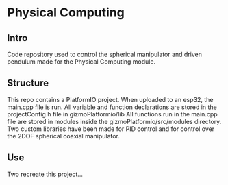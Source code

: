 # Physical Computing 

## Intro
Code repository used to control the spherical manipulator and driven pendulum made for the Physical Computing module.

## Structure
This repo contains a PlatformIO project. When uploaded to an esp32, the main.cpp file is run.
All variable and function declarations are stored in the projectConfig.h file in gizmoPlatformio/lib
All functions run in the main.cpp file are stored in modules inside the gizmoPlatformio/src/modules directory.
Two custom libraries have been made for PID control and for control over the 2DOF spherical coaxial manipulator.

## Use
Two recreate this project...

